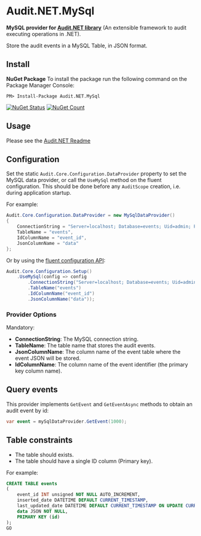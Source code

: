 # Audit.NET.MySql
**MySQL provider for [Audit.NET library](https://github.com/thepirat000/Audit.NET)** (An extensible framework to audit executing operations in .NET).

Store the audit events in a MySQL Table, in JSON format.

## Install

**NuGet Package** 
To install the package run the following command on the Package Manager Console:

```
PM> Install-Package Audit.NET.MySql
```

[![NuGet Status](https://img.shields.io/nuget/v/Audit.NET.MySql.svg?style=flat)](https://www.nuget.org/packages/Audit.NET.MySql/)
[![NuGet Count](https://img.shields.io/nuget/dt/Audit.NET.MySql.svg)](https://www.nuget.org/packages/Audit.NET.MySql/)

## Usage
Please see the [Audit.NET Readme](https://github.com/thepirat000/Audit.NET#usage)

## Configuration
Set the static `Audit.Core.Configuration.DataProvider` property to set the MySQL data provider, or call the `UseMySql` method on the fluent configuration. This should be done before any `AuditScope` creation, i.e. during application startup.

For example:
```c#
Audit.Core.Configuration.DataProvider = new MySqlDataProvider()
{
    ConnectionString = "Server=localhost; Database=events; Uid=admin; Pwd=admin;",
    TableName = "events",
    IdColumnName = "event_id",
    JsonColumnName = "data"
};
```

Or by using the [fluent configuration API](https://github.com/thepirat000/Audit.NET#configuration-fluent-api):
```c#
Audit.Core.Configuration.Setup()
    .UseMySql(config => config
        .ConnectionString("Server=localhost; Database=events; Uid=admin; Pwd=admin;")
        .TableName("events")
        .IdColumnName("event_id")
        .JsonColumnName("data"));
```

### Provider Options

Mandatory:
- **ConnectionString**: The MySQL connection string.
- **TableName**: The table name that stores the audit events.
- **JsonColumnName**: The column name of the event table where the event JSON will be stored.
- **IdColumnName**: The column name of the event identifier (the primary key column name).

## Query events

This provider implements `GetEvent` and `GetEventAsync` methods to obtain an audit event by id:

```c#
var event = mySqlDataProvider.GetEvent(1000);
```


## Table constraints

- The table should exists. 
- The table should have a single ID column (Primary key).

For example:
```SQL
CREATE TABLE events
(
	event_id INT unsigned NOT NULL AUTO_INCREMENT, 
	inserted_date DATETIME DEFAULT CURRENT_TIMESTAMP,
	last_updated_date DATETIME DEFAULT CURRENT_TIMESTAMP ON UPDATE CURRENT_TIMESTAMP,
	data JSON NOT NULL,
	PRIMARY KEY (id)
);
GO
```
